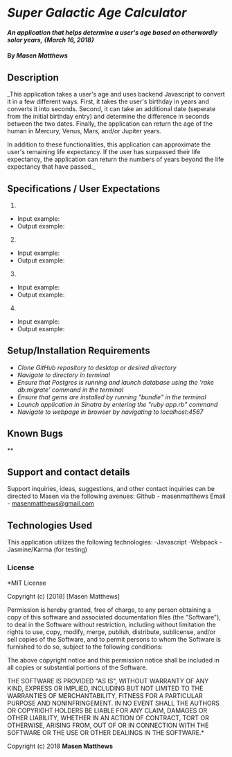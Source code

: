 # _Super Galactic Age Calculator_

#### _An application that helps determine a user's age based on otherwordly solar years, {March 16, 2018}_

#### By _Masen Matthews_

## Description
  _This application takes a user's age and uses backend Javascript to convert it in a few different ways. First, it takes the user's birthday in years and converts it into seconds. Second, it can take an additional date (seperate from the initial birthday entry) and determine the difference in seconds between the two dates. Finally, the application can return the age of the human in Mercury, Venus, Mars, and/or Jupiter years.

  In addition to these functionalities, this application can approximate the user's remaining life expectancy. If the user has surpassed their life expectancy, the application can return the numbers of years beyond the life expectancy that have passed._

## Specifications / User Expectations
1.
  * Input example:
  * Output example:

2.
  * Input example:
  * Output example:

3.
  * Input example:
  * Output example:

4.
  * Input example:
  * Output example:

## Setup/Installation Requirements

* _Clone GitHub repository to desktop or desired directory_
* _Navigate to directory in terminal_
* _Ensure that Postgres is running and launch database using the 'rake db:migrate' command in the terminal_
* _Ensure that gems are installed by running "bundle" in the terminal_
* _Launch application in Sinatra by entering the "ruby app.rb" command_
* _Navigate to webpage in browser by navigating to localhost:4567_

## Known Bugs
**

## Support and contact details

Support inquiries, ideas, suggestions, and other contact inquiries can be directed to Masen via the following avenues:
  Github - masenmatthews
  Email - masenmatthews@gmail.com

## Technologies Used

This application utilizes the following technologies:
  -Javascript
  -Webpack
  -Jasmine/Karma (for testing)

### License

*MIT License

Copyright (c) [2018] [Masen Matthews]

Permission is hereby granted, free of charge, to any person obtaining a copy
of this software and associated documentation files (the "Software"), to deal
in the Software without restriction, including without limitation the rights
to use, copy, modify, merge, publish, distribute, sublicense, and/or sell
copies of the Software, and to permit persons to whom the Software is
furnished to do so, subject to the following conditions:

The above copyright notice and this permission notice shall be included in all
copies or substantial portions of the Software.

THE SOFTWARE IS PROVIDED "AS IS", WITHOUT WARRANTY OF ANY KIND, EXPRESS OR
IMPLIED, INCLUDING BUT NOT LIMITED TO THE WARRANTIES OF MERCHANTABILITY,
FITNESS FOR A PARTICULAR PURPOSE AND NONINFRINGEMENT. IN NO EVENT SHALL THE
AUTHORS OR COPYRIGHT HOLDERS BE LIABLE FOR ANY CLAIM, DAMAGES OR OTHER
LIABILITY, WHETHER IN AN ACTION OF CONTRACT, TORT OR OTHERWISE, ARISING FROM,
OUT OF OR IN CONNECTION WITH THE SOFTWARE OR THE USE OR OTHER DEALINGS IN THE
SOFTWARE.*

Copyright (c) 2018 **Masen Matthews**
